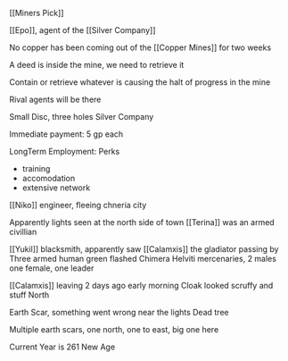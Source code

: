 
[[Miners Pick]] 

[[Epo]], agent of the [[Silver Company]]



No copper has been coming out of the [[Copper Mines]] for two weeks

A deed is inside the mine, we need to retrieve it

Contain or retrieve whatever is causing the halt of progress in the mine

Rival agents will be there

Small Disc, three holes
	Silver Company

Immediate payment:
	5 gp each

LongTerm Employment:
Perks
- training
- accomodation
- extensive network

[[Niko]] engineer, fleeing chneria city

Apparently lights seen at the north side of town
[[Terina]] was an armed civillian 


[[Yukil]] blacksmith, apparently saw [[Calamxis]] the gladiator passing by
Three armed human green flashed Chimera Helviti mercenaries, 2 males one female, one leader

[[Calamxis]] leaving 2 days ago early morning
	Cloak looked scruffy and stuff
	North

Earth Scar, something went wrong near the lights
Dead tree

Multiple earth scars, one north, one to east, big one here

Current Year is 261 New Age

